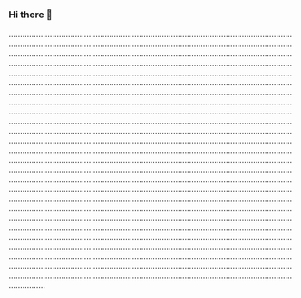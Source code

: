 ### Hi there 👋

........................................................................................................................................................................................................................................................................................................................................................................................................................................................................................................................................................................................................................................................................................................................................................................................................................................................................................................................................................................................................................................................................................................................................................................................................................................................................................................................................................................................................................................................................................................................................................................................................................................................................................................................................................................................................................................................................................................................................................................................................................................................................................................................................................................................................................................................................................................................................................................................................................................................................................................................................................................................................................................................................................................................................................................................................................................................................................................................................................................................................................................................................................................................................................................................................................................................................................................................................................................